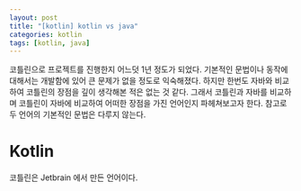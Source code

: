 ```yaml
---
layout: post
title: "[kotlin] kotlin vs java"
categories: kotlin
tags: [kotlin, java]
---
```


코틀린으로 프로젝트를 진행한지 어느덧 1년 정도가 되었다. 기본적인 문법이나 동작에 대해서는 개발함에 있어 큰 문제가 없을 정도로 익숙해졌다. 하지만 한번도 자바와 비교하여 코틀린의 장점을 깊이 생각해본 적은 없는 것 같다. 그래서 코틀린과 자바를 비교하며 코틀린이 자바에 비교하여 어떠한 장점을 가진 언어인지 파헤쳐보고자 한다. 참고로 두 언어의 기본적인 문법은 다루지 않는다.

# Kotlin
코틀린은 Jetbrain 에서 만든 언어이다.